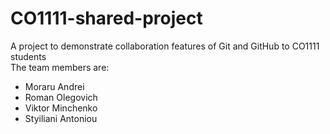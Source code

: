 # CO1111-shared-project 
A project to demonstrate collaboration features of Git and GitHub to CO1111 students </br>
The team members are:
<ul>
  <li>Moraru Andrei</li>
  <li>Roman Olegovich</li>
  <li>Viktor Minchenko</li>
  <li>Styiliani Antoniou</li>

</ul>
